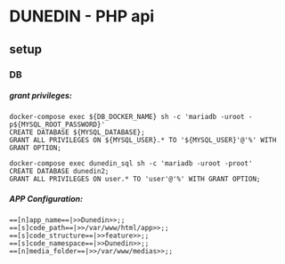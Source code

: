# DUNEDIN - PHP api

## setup

### DB
##### grant privileges:
```
docker-compose exec ${DB_DOCKER_NAME} sh -c 'mariadb -uroot -p${MYSQL_ROOT_PASSWORD}'
CREATE DATABASE ${MYSQL_DATABASE};
GRANT ALL PRIVILEGES ON ${MYSQL_USER}.* TO '${MYSQL_USER}'@'%' WITH GRANT OPTION;
```

```
docker-compose exec dunedin_sql sh -c 'mariadb -uroot -proot'
CREATE DATABASE dunedin2;
GRANT ALL PRIVILEGES ON user.* TO 'user'@'%' WITH GRANT OPTION;
```

##### APP Configuration:
```
==[n]app_name==|>>Dunedin>>;;
==[s]code_path==|>>/var/www/html/app>>;;
==[s]code_structure==|>>feature>>;;
==[s]code_namespace==|>>Dunedin>>;;
==[n]media_folder==|>>/var/www/medias>>;;
```



